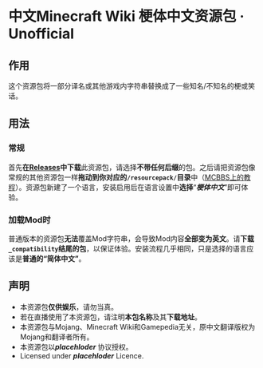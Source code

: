 # 中文Minecraft Wiki 梗体中文资源包 · Unofficial
## 作用
这个资源包将一部分译名或其他游戏内字符串替换成了一些知名/不知名的梗或笑话。
## 用法
### 常规
首先**在[Releases](https://github.com/lakejason0/mcwzh-meme-resourcepack/releases)中下载**此资源包，请选择**不带任何后缀**的包。之后请把资源包像常规的其他资源包一样**拖动到你对应的`/resourcepack/`目录**中（[MCBBS上的教程](https://www.mcbbs.net/thread-880869-1-1.html)）。资源包新建了一个语言，安装启用后在语言设置中**选择**“***梗体中文***”即可体验。
### 加载Mod时
普通版本的资源包**无法**覆盖Mod字符串，会导致Mod内容**全部变为英文**。请**下载`_compatibility`结尾的包**，以保证体验。安装流程几乎相同，只是选择的语言应该是**普通的“简体中文”**。
## 声明
* 本资源包**仅供娱乐**，请勿当真。
* 若在直播使用了本资源包，请注明**本包名称**及其**下载地址**。
* 本资源包与Mojang、Minecraft Wiki和Gamepedia无关，原中文翻译版权为Mojang和翻译者所有。
* 本资源包以***placehloder*** 协议授权。
* Licensed under ***placehloder*** Licence. 
